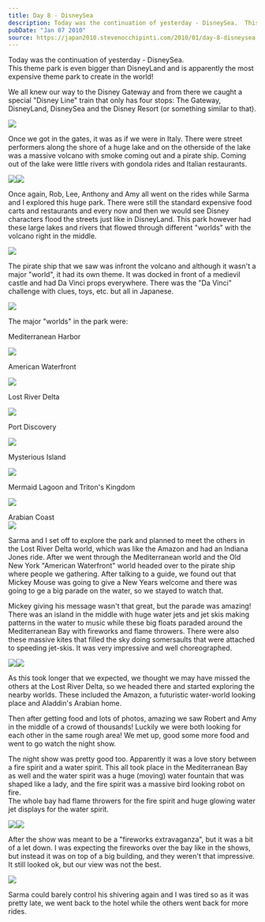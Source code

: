 ```yaml
---
title: Day 8 - DisneySea
description: Today was the continuation of yesterday - DisneySea.  This theme park is even bigger than DisneyLand and is apparently the most expensive th...
pubDate: "Jan 07 2010"
source: https://japan2010.stevenocchipinti.com/2010/01/day-8-disneysea.html
---
```


Today was the continuation of yesterday - DisneySea.  
This theme park is even bigger than DisneyLand and is apparently the most expensive theme park to create in the world!

We all knew our way to the Disney Gateway and from there we caught a special "Disney Line" train that only has four stops: The Gateway, DisneyLand, DisneySea and the Disney Resort (or something similar to that).

[![](https://1.bp.blogspot.com/_l2YQkMP1pOU/S0ShBGM6RrI/AAAAAAAAASk/kSGqqEbxB0E/s320/DSC_0006.JPG)](https://1.bp.blogspot.com/_l2YQkMP1pOU/S0ShBGM6RrI/AAAAAAAAASk/kSGqqEbxB0E/s1600-h/DSC_0006.JPG)

Once we got in the gates, it was as if we were in Italy. There were street performers along the shore of a huge lake and on the otherside of the lake was a massive volcano with smoke coming out and a pirate ship. Coming out of the lake were little rivers with gondola rides and Italian restaurants.

[![](https://3.bp.blogspot.com/_l2YQkMP1pOU/S0ShNFigq4I/AAAAAAAAASs/lzBG-uO9ccA/s320/DSC_0019.JPG)](https://3.bp.blogspot.com/_l2YQkMP1pOU/S0ShNFigq4I/AAAAAAAAASs/lzBG-uO9ccA/s1600-h/DSC_0019.JPG)[![](https://2.bp.blogspot.com/_l2YQkMP1pOU/S0SkQ10YixI/AAAAAAAAAUk/dFAbAqb_54c/s320/DSC_0179.JPG)](https://2.bp.blogspot.com/_l2YQkMP1pOU/S0SkQ10YixI/AAAAAAAAAUk/dFAbAqb_54c/s1600-h/DSC_0179.JPG)

Once again, Rob, Lee, Anthony and Amy all went on the rides while Sarma and I explored this huge park. There were still the standard expensive food carts and restaurants and every now and then we would see Disney characters flood the streets just like in DisneyLand. This park however had these large lakes and rivers that flowed through different "worlds" with the volcano right in the middle.

[![](https://2.bp.blogspot.com/_l2YQkMP1pOU/S0ShVohtOCI/AAAAAAAAAS0/ITIkChW6bQQ/s320/DSC_0204.JPG)](https://2.bp.blogspot.com/_l2YQkMP1pOU/S0ShVohtOCI/AAAAAAAAAS0/ITIkChW6bQQ/s1600-h/DSC_0204.JPG)

The pirate ship that we saw was infront the volcano and although it wasn't a major "world", it had its own theme. It was docked in front of a medievil castle and had Da Vinci props everywhere. There was the "Da Vinci" challenge with clues, toys, etc. but all in Japanese.

[![](https://3.bp.blogspot.com/_l2YQkMP1pOU/S0ShfRWHOrI/AAAAAAAAAS8/dbKDVWhtX_Y/s320/DSC_0081.JPG)](https://3.bp.blogspot.com/_l2YQkMP1pOU/S0ShfRWHOrI/AAAAAAAAAS8/dbKDVWhtX_Y/s1600-h/DSC_0081.JPG)

The major "worlds" in the park were:

Mediterranean Harbor

[![](https://3.bp.blogspot.com/_l2YQkMP1pOU/S0Shr_uhF4I/AAAAAAAAATE/dBN4B_sir0o/s320/DSC_0023.JPG)](https://3.bp.blogspot.com/_l2YQkMP1pOU/S0Shr_uhF4I/AAAAAAAAATE/dBN4B_sir0o/s1600-h/DSC_0023.JPG)

American Waterfront

[![](https://2.bp.blogspot.com/_l2YQkMP1pOU/S0SiRVLyPqI/AAAAAAAAATM/CS6ZvOdoJFw/s320/DSC_0030.JPG)](https://2.bp.blogspot.com/_l2YQkMP1pOU/S0SiRVLyPqI/AAAAAAAAATM/CS6ZvOdoJFw/s1600-h/DSC_0030.JPG)

Lost River Delta

[![](https://3.bp.blogspot.com/_l2YQkMP1pOU/S0SiYRSD5gI/AAAAAAAAATU/xKfFaSr57J0/s320/DSC_0139.JPG)](https://3.bp.blogspot.com/_l2YQkMP1pOU/S0SiYRSD5gI/AAAAAAAAATU/xKfFaSr57J0/s1600-h/DSC_0139.JPG)

Port Discovery

[![](https://3.bp.blogspot.com/_l2YQkMP1pOU/S0Si6xOlqfI/AAAAAAAAATc/W-XJeU7JQSM/s320/DSC_0123.JPG)](https://3.bp.blogspot.com/_l2YQkMP1pOU/S0Si6xOlqfI/AAAAAAAAATc/W-XJeU7JQSM/s1600-h/DSC_0123.JPG)

Mysterious Island

[![](https://4.bp.blogspot.com/_l2YQkMP1pOU/S0SjDEOhagI/AAAAAAAAATk/EgEXryJtBVo/s320/DSC_0170.JPG)](https://4.bp.blogspot.com/_l2YQkMP1pOU/S0SjDEOhagI/AAAAAAAAATk/EgEXryJtBVo/s1600-h/DSC_0170.JPG)

Mermaid Lagoon and Triton's Kingdom

[![](https://3.bp.blogspot.com/_l2YQkMP1pOU/S0SjLN8EAaI/AAAAAAAAATs/NSzw2RDge-4/s320/DSC_0166.JPG)](https://3.bp.blogspot.com/_l2YQkMP1pOU/S0SjLN8EAaI/AAAAAAAAATs/NSzw2RDge-4/s1600-h/DSC_0166.JPG)

Arabian Coast  
[![](https://1.bp.blogspot.com/_l2YQkMP1pOU/S0SjUWBpJNI/AAAAAAAAAT0/CeHypbxz_P0/s320/DSC_0157.JPG)](https://1.bp.blogspot.com/_l2YQkMP1pOU/S0SjUWBpJNI/AAAAAAAAAT0/CeHypbxz_P0/s1600-h/DSC_0157.JPG)

Sarma and I set off to explore the park and planned to meet the others in the Lost River Delta world, which was like the Amazon and had an Indiana Jones ride. After we went through the Mediterranean world and the Old New York "American Waterfront" world headed over to the pirate ship where people we gathering. After talking to a guide, we found out that Mickey Mouse was going to give a New Years welcome and there was going to ge a big parade on the water, so we stayed to watch that.

Mickey giving his message wasn't that great, but the parade was amazing!  
There was an island in the middle with huge water jets and jet skis making patterns in the water to music while these big floats paraded around the Mediterranean Bay with fireworks and flame throwers. There were also these massive kites that filled the sky doing somersaults that were attached to speeding jet-skis. It was very impressive and well choreographed.

[![](https://2.bp.blogspot.com/_l2YQkMP1pOU/S0Sjmeu-PXI/AAAAAAAAAT8/bMsCTIdk4UA/s320/DSC_0111.JPG)](https://2.bp.blogspot.com/_l2YQkMP1pOU/S0Sjmeu-PXI/AAAAAAAAAT8/bMsCTIdk4UA/s1600-h/DSC_0111.JPG)[![](https://2.bp.blogspot.com/_l2YQkMP1pOU/S0Sjqs9ROSI/AAAAAAAAAUE/htWxcUZzVfs/s320/DSC_0109.JPG)](https://2.bp.blogspot.com/_l2YQkMP1pOU/S0Sjqs9ROSI/AAAAAAAAAUE/htWxcUZzVfs/s1600-h/DSC_0109.JPG)

As this took longer that we expected, we thought we may have missed the others at the Lost River Delta, so we headed there and started exploring the nearby worlds. These included the Amazon, a futuristic water-world looking place and Aladdin's Arabian home.

Then after getting food and lots of photos, amazing we saw Robert and Amy in the middle of a crowd of thousands! Luckily we were both looking for each other in the same rough area! We met up, good some more food and went to go watch the night show.

The night show was pretty good too. Apparently it was a love story between a fire spirit and a water spirit. This all took place in the Mediterranean Bay as well and the water spirit was a huge (moving) water fountain that was shaped like a lady, and the fire spirit was a massive bird looking robot on fire.  
The whole bay had flame throwers for the fire spirit and huge glowing water jet displays for the water spirit.

[![](https://3.bp.blogspot.com/_l2YQkMP1pOU/S0Sj5lGGkHI/AAAAAAAAAUM/njfZtcWuvX4/s320/DSC_0237.JPG)](https://3.bp.blogspot.com/_l2YQkMP1pOU/S0Sj5lGGkHI/AAAAAAAAAUM/njfZtcWuvX4/s1600-h/DSC_0237.JPG)[![](https://3.bp.blogspot.com/_l2YQkMP1pOU/S0Sj_siu3CI/AAAAAAAAAUU/WnMHzOznoCk/s320/DSC_0242.JPG)](https://3.bp.blogspot.com/_l2YQkMP1pOU/S0Sj_siu3CI/AAAAAAAAAUU/WnMHzOznoCk/s1600-h/DSC_0242.JPG)

After the show was meant to be a "fireworks extravaganza", but it was a bit of a let down. I was expecting the fireworks over the bay like in the shows, but instead it was on top of a big building, and they weren't that impressive. It still looked ok, but our view was not the best.

[![](https://1.bp.blogspot.com/_l2YQkMP1pOU/S0SkFtoop2I/AAAAAAAAAUc/znhOwNuaN3A/s320/DSC_0270.JPG)](https://1.bp.blogspot.com/_l2YQkMP1pOU/S0SkFtoop2I/AAAAAAAAAUc/znhOwNuaN3A/s1600-h/DSC_0270.JPG)

Sarma could barely control his shivering again and I was tired so as it was pretty late, we went back to the hotel while the others went back for more rides.
